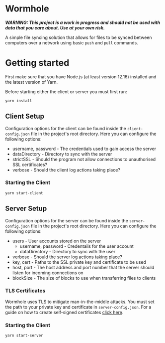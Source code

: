 # Wormhole
***WARNING: This project is a work in progress and should not be used with data that you care about. Use at your own risk.***

A simple file syncing solution that allows for files to be synced between computers over a network using basic `push` and `pull` commands.

# Getting started
First make sure that you have Node.js (at least version 12.16) installed and the latest version of Yarn.

Before starting either the client or server you must first run:
```bash
yarn install
```

## Client Setup
Configuration options for the client can be found inside the `client-config.json` file in the project's root directory. Here you can configure the following options:
* username, password - The credentials used to gain access the server
* dataDirectory - Directory to sync with the server
* strictSSL - Should the program not allow connections to unauthorised SSL certificates?
* verbose - Should the client log actions taking place?

### Starting the Client
```bash
yarn start-client
```

## Server Setup
Configuration options for the server can be found inside the `server-config.json` file in the project's root directory. Here you can configure the following options:
* users - User accounts stored on the server
    - username, password - Credentails for the user account
    - dataDirectory - Directory to sync with the user
* verbose - Should the server log actions taking place?
* key, cert - Paths to the SSL private key and certificate to be used
* host, port - The host address and port number that the server should listen for incoming connections on
* blockSize - The size of blocks to use when transferring files to clients

### TLS Certificates
Wormhole uses TLS to mitigate man-in-the-middle attacks. You must set the path to your private key and certificate in `server-config.json`. For a guide on how to create self-signed certificates [click here](https://nodejs.org/api/tls.html#tls_tls_ssl_concepts).



### Starting the Client
```bash
yarn start-server
```